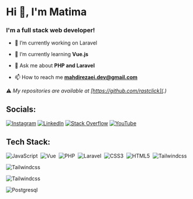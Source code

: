 <h1>Hi 👋, I'm Matima</h1>
<h3>I'm a full stack web developer!</h3>

- 🔭 I’m currently working on Laravel

- 🌱 I’m currently learning **Vue.js**

<!---
- 👯 I’m looking to collaborate on [.](h)

 - 🤝 I’m looking for help with [.](h)
--->

- 💬 Ask me about **PHP and Laravel**

- 📫 How to reach me **mahdirezaei.dev@gmail.com**

⚠️ *My repositories are available at [https://github.com/rastclick](.)*

## Socials:
[![Instagram](https://img.shields.io/badge/Instagram-%23E4405F.svg?logo=Instagram&logoColor=white)](https://instagram.com/mahdirezaei_dev) [![LinkedIn](https://img.shields.io/badge/LinkedIn-%230077B5.svg?logo=linkedin&logoColor=white)](https://linkedin.com/in/mahdirezaei_dev) [![Stack Overflow](https://img.shields.io/badge/-Stackoverflow-FE7A16?logo=stack-overflow&logoColor=white)](https://stackoverflow.com/users/mahdirezaei_dev) [![YouTube](https://img.shields.io/badge/YouTube-%23FF0000.svg?logo=YouTube&logoColor=white)](https://youtube.com/@mahdirezaei_dev) 

## Tech Stack:
![JavaScript](https://img.shields.io/badge/-JavaScript-05122A?style=flat&logo=javascript)&nbsp;
![Vue](https://img.shields.io/badge/-Vue-05122A?style=flat&logo=vue.js)&nbsp;
![PHP](https://img.shields.io/badge/-PHP-05122A?style=flat&logo=php)&nbsp;
![Laravel](https://img.shields.io/badge/-Laravel-05122A?style=flat&logo=laravel)&nbsp;
![CSS3](https://img.shields.io/badge/-CSS3-05122A?style=flat&logo=CSS3&logoColor=1572B6)&nbsp;
![HTML5](https://img.shields.io/badge/-HTML5-05122A?style=flat&logo=html5&logoColor=FF5733)&nbsp;
![Tailwindcss](https://img.shields.io/badge/-Tailwind_CSS-05122A?style=flat&logo=tailwindcss)&nbsp;


![Tailwindcss](https://img.shields.io/badge/-Tailwind_CSS-05122A?style=flat&logo=tailwindcss)&nbsp;

![Tailwindcss](https://img.shields.io/badge/-Tailwind_CSS-05122A?style=flat&logo=tailwindcss)&nbsp;

![Postgresql](https://img.shields.io/badge/postgresql-4169e1?style=for-the-badge&logo=postgresql&logoColor=white)&nbsp;


<!--- ![TypeScript](https://img.shields.io/badge/-TypeScript-05122A?style=flat&logo=TypeScript)&nbsp; --->
<!--- ![React](https://img.shields.io/badge/-React-05122A?style=flat&logo=react)&nbsp; --->
